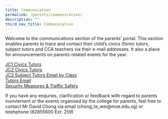 ```yaml
---
title: Communication
permalink: /parents/communication/
description: ""
third_nav_title: Communication
---
```

<p>Welcome to the communications section of the parents&rsquo; portal. This section enables parents to trace and contact their child&rsquo;s civics (form) tutors, subject tutors and CCA teachers via their e-mail addresses. It also a place for announcements on parents-related events for the year.</p>
<p><a href="/parents/communication/jc1-civics-tutors" target="">JC1 Civics Tutors</a><br /><a href="/parents/communication/jc2-civics-tutors" target="">JC2 Civics Tutors</a><br /><a href="/files/JC2ST_email_3feb2022.pdf" target="_blank" rel="noopener">JC2 Subject Tutors Email by Class</a><br /><a href="/parents/communication/tutors-email" target="">Tutors Email</a><br /><a href="/parents/communication/security-measures-n-traffic-safety" target="">Security Measures &amp; Traffic Safety</a><br /></p>
<p>If you have any enquries, clarification or feedback with regard to parents invovlement or the events organised by the college for parents, feel free to contact Mr David Chong via email (chong_te_wei@moe.edu.sg) or telehphone (62855600 Ext: 259)</p>